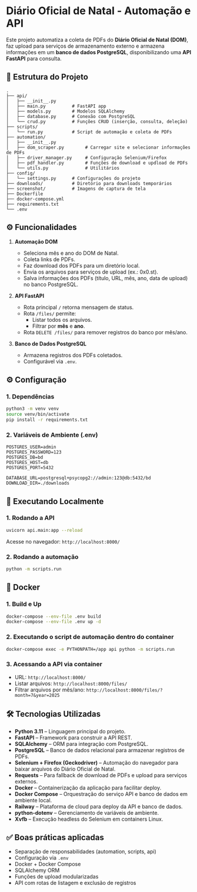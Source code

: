 # Diário Oficial de Natal - Automação e API

Este projeto automatiza a coleta de PDFs do **Diário Oficial de Natal (DOM)**, faz upload para serviços de armazenamento externo e armazena informações em um **banco de dados PostgreSQL**, disponibilizando uma **API FastAPI** para consulta.

## 🧩 Estrutura do Projeto

```
.
├── api/
│   ├── __init__.py
│   ├── main.py          # FastAPI app
│   ├── models.py        # Modelos SQLAlchemy
│   ├── database.py      # Conexão com PostgreSQL
│   └── crud.py          # Funções CRUD (inserção, consulta, deleção)
├── scripts/
│   └── run.py           # Script de automação e coleta de PDFs
├── automation/
│   ├── __init__.py
│   ├── dom_scraper.py        # Carregar site e selecionar informações de PDFs
│   ├── driver_manager.py     # Configuração Selenium/Firefox
│   ├── pdf_handler.py        # Funções de download e updload de PDFs
│   └── utils.py              # Utilitários
├── config/
│   └── settings.py      # Configurações do projeto
├── downloads/           # Diretório para downloads temporários
├── screenshot/          # Imagens de captura de tela
├── Dockerfile
├── docker-compose.yml
├── requirements.txt
└── .env
```

## ⚙ Funcionalidades

1. **Automação DOM**
   - Seleciona mês e ano do DOM de Natal.
   - Coleta links de PDFs.
   - Faz download dos PDFs para um diretório local.
   - Envia os arquivos para serviços de upload (ex.: 0x0.st).
   - Salva informações dos PDFs (título, URL, mês, ano, data de upload) no banco PostgreSQL.

2. **API FastAPI**
   - Rota principal `/` retorna mensagem de status.
   - Rota `/files/` permite:
     - Listar todos os arquivos.
     - Filtrar por **mês** e **ano**.
   - Rota `DELETE /files/` para remover registros do banco por mês/ano.

3. **Banco de Dados PostgreSQL**
   - Armazena registros dos PDFs coletados.
   - Configurável via `.env`.

## ⚙️ Configuração

### 1. Dependências

```bash
python3 -m venv venv
source venv/bin/activate
pip install -r requirements.txt
```

### 2. Variáveis de Ambiente (.env)

```env
POSTGRES_USER=admin
POSTGRES_PASSWORD=123
POSTGRES_DB=bd
POSTGRES_HOST=db
POSTGRES_PORT=5432

DATABASE_URL=postgresql+psycopg2://admin:123@db:5432/bd
DOWNLOAD_DIR=./downloads
```

## 🚀 Executando Localmente

### 1. Rodando a API
```bash
uvicorn api.main:app --reload
```
Acesse no navegador: `http://localhost:8000/`

### 2. Rodando a automação
```bash
python -m scripts.run
```

## 🐳 Docker

### 1. Build e Up
```bash
docker-compose --env-file .env build
docker-compose --env-file .env up -d
```

### 2. Executando o script de automação dentro do container
```bash
docker-compose exec -e PYTHONPATH=/app api python -m scripts.run
```

### 3. Acessando a API via container
- URL: `http://localhost:8000/`
- Listar arquivos: `http://localhost:8000/files/`
- Filtrar arquivos por mês/ano: `http://localhost:8000/files/?month=7&year=2025`

## 🛠 Tecnologias Utilizadas

- **Python 3.11** – Linguagem principal do projeto.
- **FastAPI** – Framework para construir a API REST.
- **SQLAlchemy** – ORM para integração com PostgreSQL.
- **PostgreSQL** – Banco de dados relacional para armazenar registros de PDFs.
- **Selenium + Firefox (Geckodriver)** – Automação do navegador para baixar arquivos do Diário Oficial de Natal.
- **Requests** – Para fallback de download de PDFs e upload para serviços externos.
- **Docker** – Containerização da aplicação para facilitar deploy.
- **Docker Compose** – Orquestração do serviço API e banco de dados em ambiente local.
- **Railway** – Plataforma de cloud para deploy da API e banco de dados.
- **python-dotenv** – Gerenciamento de variáveis de ambiente.
- **Xvfb** – Execução headless do Selenium em containers Linux.

## ✅ Boas práticas aplicadas

- Separação de responsabilidades (automation, scripts, api)
- Configuração via `.env`
- Docker + Docker Compose
- SQLAlchemy ORM
- Funções de upload modularizadas
- API com rotas de listagem e exclusão de registros